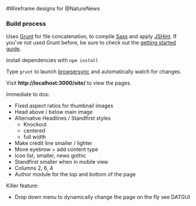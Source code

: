 #Wireframe designs for @NatureNews

### Build process

Uses [Grunt](http://gruntjs.com/) for file concatenation, to compile [Sass](http://sass-lang.com/) and apply [JSHint](https://github.com/gruntjs/grunt-contrib-jshint). If you've not used Grunt before, be sure to check out the [getting started guide](http://gruntjs.com/getting-started).

Install dependencies with `npm install`

Type `grunt` to launch [browsersync](http://www.browsersync.io/docs/grunt/) and automatically watch for changes.

Visit **http://localhost:3000/site/** to view the pages.

Immediate to dos:
- Fixed aspect ratios for thumbnail images 
- Head above / below main image
- Alternative Headlines / Standfirst styles 
	- Knockout
	- centered
	- full width
- Make credit line smaller / lighter
- Move eyebrow + add content type
- Icon list, smaller, news gothic 
- Standfirst smaller when in mobile view
- Columns 2, 6, 4
- Author module for the top and bottom of the page

Killer feature:
- Drop down menu to dynamically change the page on the fly see DATGUI